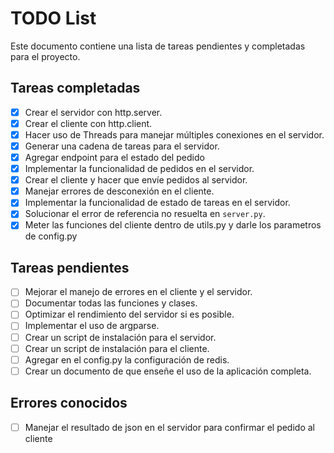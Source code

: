 # TODO List

Este documento contiene una lista de tareas pendientes y completadas para el proyecto.

## Tareas completadas

- [x] Crear el servidor con http.server.
- [x] Crear el cliente con http.client.
- [x] Hacer uso de Threads para manejar múltiples conexiones en el servidor.
- [x] Generar una cadena de tareas para el servidor.
- [x] Agregar endpoint para el estado del pedido
- [x] Implementar la funcionalidad de pedidos en el servidor.
- [x] Crear el cliente y hacer que envíe pedidos al servidor.
- [x] Manejar errores de desconexión en el cliente.
- [x] Implementar la funcionalidad de estado de tareas en el servidor.
- [x] Solucionar el error de referencia no resuelta en `server.py`.
- [x] Meter las funciones del cliente dentro de utils.py y darle los parametros de config.py

## Tareas pendientes

- [ ] Mejorar el manejo de errores en el cliente y el servidor.
- [ ] Documentar todas las funciones y clases.
- [ ] Optimizar el rendimiento del servidor si es posible.
- [ ] Implementar el uso de argparse.
- [ ] Crear un script de instalación para el servidor.
- [ ] Crear un script de instalación para el cliente.
- [ ] Agregar en el config.py la configuración de redis.
- [ ] Crear un documento de que enseñe el uso de la aplicación completa.

## Errores conocidos
- [ ] Manejar el resultado de json en el servidor para confirmar el pedido al cliente
